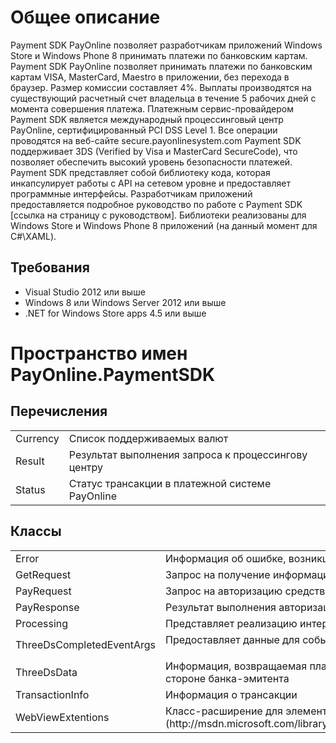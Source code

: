 ﻿Общее описание
================================
Payment SDK PayOnline позволяет разработчикам приложений Windows Store и Windows Phone 8 принимать платежи по банковским картам.
Payment SDK PayOnline позволяет принимать платежи по банковским картам VISA, MasterCard, Maestro в приложении, без перехода в браузер.
Размер комиссии составляет 4%. Выплаты производятся на существующий расчетный счет владельца в течение 5 рабочих дней с момента совершения платежа.
Платежным сервис-провайдером Payment SDK является международный процессинговый центр PayOnline, сертифицированный PCI DSS Level 1.
Все операции проводятся на веб-сайте secure.payonlinesystem.com
Payment SDK поддерживает 3DS  (Verified by Visa и MasterCard SecureCode), что позволяет обеспечить высокий уровень безопасности платежей.
Payment SDK представляет собой библиотеку кода, которая инкапсулирует работы с API на сетевом уровне и предоставляет программные интерфейсы.
Разработчикам приложений предоставляется подробное руководство по работе с Payment SDK [ссылка на страницу с руководством].
Библиотеки реализованы для Windows Store и Windows Phone 8 приложений (на данный момент для C#\XAML).

Требования
-------------------------
* Visual Studio 2012 или выше
* Windows 8 или Windows Server 2012 или выше
* .NET for Windows Store apps 4.5 или выше

Пространство имен PayOnline.PaymentSDK
================================
Перечисления
-------------------------
<table>
 <tr>
  <td>
Currency
  </td>
  <td>
Список поддерживаемых валют
  </td>
 </tr>
 <tr>
  <td>
Result
  </td>
  <td>
Результат выполнения запроса к процессингову центру
  </td>
 </tr>
 <tr>
  <td>
  Status
  </td>
  <td>
  Статус трансакции в платежной системе PayOnline
  </td>
 </tr>
</table>

Классы
-------------------------
<table>
 <tr>
  <td>
  Error
  </td>
  <td>
  Информация об ошибке, возникшей в процессе обработки запроса
  </td>
 </tr>
 <tr>
  <td>GetRequest
  </td>
  <td>Запрос на получение информации о транзакции
  </td>
 </tr>
 <tr>
  <td>PayRequest
  </td>
  <td>Запрос на авторизацию средств на карте плательщика
  </td>
 </tr>
 <tr>
  <td>PayResponse
  </td>
  <td>Результат выполнения авторизации денежных средств на банковской карте
  </td>
 </tr>
 <tr>
  <td>Processing
  </td>
  <td>Представляет реализацию интерфейс процессингового центра PayOnline
  </td>
 </tr>
 <tr>
  <td>ThreeDsCompletedEventArgs
  </td>
  <td>Предоставляет данные для события ThreeDsCompleted</p>
  </td>
 </tr>
 <tr>
  <td>ThreeDsData
  </td>
  <td>Информация, возвращаемая платежной системой, для прохождения проверки
  на стороне банка-эмитента
  </td>
 </tr>
 <tr>
  <td>TransactionInfo
  </td>
  <td>Информация о трансакции
  </td>
 </tr>
 <tr>
  <td>WebViewExtentions
  </td>
  <td>Класс-расширение для элемента управления  [WebView](http://msdn.microsoft.com/library/windows/apps/windows.ui.xaml.controls.webview.aspx).
  </td>
 </tr>
</table>